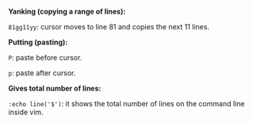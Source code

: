 **Yanking (copying a range of lines):**

`81gg11yy`: cursor moves to line 81 and copies the next 11 lines.

**Putting (pasting):**

`P`: paste before cursor.

`p`: paste after cursor.

**Gives total number of lines:**

`:echo line('$')`: it shows the total number of lines on the command line inside vim.
